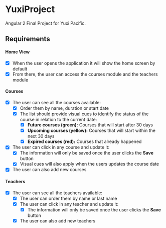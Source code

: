 # YuxiProject

Angular 2 Final Project for Yuxi Pacific.

## Requirements

#### Home View
- [x] When the user opens the application it will show the home screen by default
- [x] From there, the user can access the courses module and the teachers module

#### Courses
- [x] The user can see all the courses available:
	- [x] Order them by name, duration or start date
	- [x] The list should provide visual cues to identify the status of the course in relation to the current date:
		- [x] **Future courses (green):** Courses that will start after 30 days
		- [x] **Upcoming courses (yellow):** Courses that will start within the next 30 days
		- [x] **Expired courses (red):** Courses that already happened
- [x] The user can click in any course and update it:
	- [x] The information will only be saved once the user clicks the **Save** button
	- [x] Visual cues will also apply when the users updates the course date
- [x] The user can also add new courses

#### Teachers
- [x] The user can see all the teachers available:
	- [x] The user can order them by name or last name
	- [x] The user can click in any teacher and update it:
		- [x] The information will only be saved once the user clicks the **Save** button
	- [x] The user can also add new teachers
